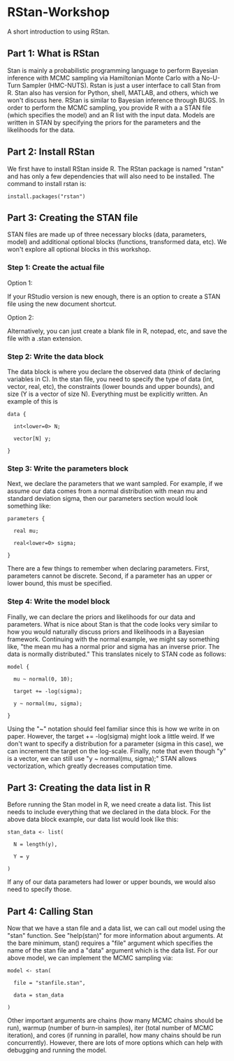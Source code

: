 # RStan-Workshop
A short introduction to using RStan.

## Part 1: What is RStan
Stan is mainly a probabilistic programming language to perform Bayesian inference with MCMC sampling via Hamiltonian Monte Carlo with a No-U-Turn Sampler (HMC-NUTS). Rstan is just a user interface to call Stan from R. Stan also has version for Python, shell, MATLAB, and others, which we won't discuss here. RStan is similar to Bayesian inference through BUGS. In order to perform the MCMC sampling, you provide R with a a STAN file (which specifies the model) and an R list with the input data. Models are written in STAN by specifying the priors for the parameters and the likelihoods for the data.

## Part 2: Install RStan

We first have to install RStan inside R. The RStan package is named "rstan" and has only a few dependencies that will also need to be installed. The command to install rstan is:

    install.packages("rstan")

## Part 3: Creating the STAN file
STAN files are made up of three necessary blocks (data, parameters, model) and additional optional blocks (functions, transformed data, etc). We won't explore all optional blocks in this workshop.

### Step 1: Create the actual file
Option 1:

  If your RStudio version is new enough, there is an option to create a STAN file using the new document shortcut.
  
  
Option 2:

  Alternatively, you can just create a blank file in R, notepad, etc, and save the file with a .stan extension.

### Step 2: Write the data block
The data block is where you declare the observed data (think of declaring variables in C). In the stan file, you need to specify the type of data (int, vector, real, etc), the constraints (lower bounds and upper bounds), and size (Y is a vector of size N). Everything must be explicitly written. An example of this is 


    data {

      int<lower=0> N;

      vector[N] y;

    }
  

### Step 3: Write the parameters block
Next, we declare the parameters that we want sampled. For example, if we assume our data comes from a normal distribution with mean mu and standard deviation sigma, then our parameters section would look something like: 

    parameters {

      real mu;

      real<lower=0> sigma;

    }
  
There are a few things to remember when declaring parameters. First, parameters cannot be discrete. Second, if a parameter has an upper or lower bound, this must be specified.

### Step 4: Write the model block
Finally, we can declare the priors and likelihoods for our data and parameters. What is nice about Stan is that the code looks very similar to how you would naturally discuss priors and likelihoods in a Bayesian framework. Continuing with the normal example, we might say something like, "the mean mu has a normal prior and sigma has an inverse prior. The data is normally distributed." This translates nicely to STAN code as follows: 

    model {

      mu ~ normal(0, 10);

      target += -log(sigma);

      y ~ normal(mu, sigma);

    }
  
Using the "~" notation should feel familiar since this is how we write in on paper. However, the target += -log(sigma) might look a little weird. If we don't want to specify a distribution for a parameter (sigma in this case), we can increment the target on the log-scale. Finally, note that even though "y" is a vector, we can still use "y ~ normal(mu, sigma);" STAN allows vectorization, which greatly decreases computation time.


## Part 3: Creating the data list in R
Before running the Stan model in R, we need create a data list. This list needs to include everything that we declared in the data block. For the above data block example, our data list would look like this:

    stan_data <- list(

      N = length(y),

      Y = y

    )
  
If any of our data parameters had lower or upper bounds, we would also need to specify those.

## Part 4: Calling Stan
Now that we have a stan file and a data list, we can call out model using the "stan" function. See "help(stan)" for more information about arguments. At the bare minimum, stan() requires a "file" argument which specifies the name of the stan file and a "data" argument which is the data list. For our above model, we can implement the MCMC sampling via:

    model <- stan(

      file = "stanfile.stan",

      data = stan_data

    )
  
Other important arguments are chains (how many MCMC chains should be run), warmup (number of burn-in samples), iter (total number of MCMC iteration), and cores (if running in parallel, how many chains should be run concurrently). However, there are lots of more options which can help with debugging and running the model.


